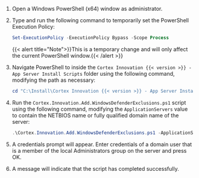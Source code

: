 1. Open a Windows PowerShell (x64) window as administrator.
1. Type and run the following command to temporarily set the PowerShell Execution Policy:

    ```powershell
    Set-ExecutionPolicy -ExecutionPolicy Bypass -Scope Process
    ```

    {{< alert title="Note">}}This is a temporary change and will only affect the current PowerShell window.{{< /alert >}}

1. Navigate PowerShell to inside the `Cortex Innovation {{< version >}} - App Server Install Scripts` folder using the following command, modifying the path as necessary:

    ```powershell
    cd "C:\Install\Cortex Innovation {{< version >}} - App Server Install Scripts"
    ```

1. Run the `Cortex.Innovation.Add.WindowsDefenderExclusions.ps1` script using the following command, modifying the `ApplicationServers` value to contain the NETBIOS name or fully qualified domain name of the server:

    ```powershell
    .\Cortex.Innovation.Add.WindowsDefenderExclusions.ps1 -ApplicationServers @("app-server1")
    ```

1. A credentials prompt will appear. Enter credentials of a domain user that is a member of the local Administrators group on the server and press OK.
1. A message will indicate that the script has completed successfully.
